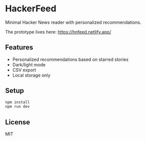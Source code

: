 # HackerFeed

Minimal Hacker News reader with personalized recommendations.

The prototype lives here: https://hnfeed.netlify.app/

## Features

- Personalized recommendations based on starred stories
- Dark/light mode
- CSV export
- Local storage only

## Setup

```bash
npm install
npm run dev
```

## License

MIT
